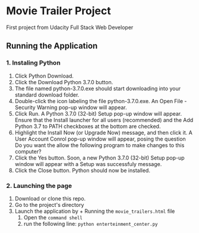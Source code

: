 # Movie Trailer Project
First project from Udacity Full Stack Web Developer

## Running the Application

  ### 1. Instaling Python
  1. Click Python Download.
  2. Click the Download Python 3.7.0 button.
  3. The file named python-3.7.0.exe should start downloading into your standard download folder.
  4. Double-click the icon labeling the file python-3.7.0.exe.
    An Open File - Security Warning pop-up window will appear.
  5. Click Run.
    A Python 3.7.0 (32-bit) Setup pop-up window will appear.
    Ensure that the Install launcher for all users (recommended) and the Add Python 3.7 to PATH checkboxes at the bottom are checked.
  6. Highlight the Install Now (or Upgrade Now) message, and then click it.
    A User Account Conrol pop-up window will appear, posing the question Do you want the allow the following program to make changes to this computer?
  7. Click the Yes button.
    Soon, a new Python 3.7.0 (32-bit) Setup pop-up window will appear with a Setup was successfuly message.
  8. Click the Close button.
    Python should now be installed.

  ### 2. Launching the page
  1. Download or clone this repo.
  2. Go to the project's directory
  3. Launch the application by
    + Running the `movie_trailers.html` file
      1. Open the `command shell`
      2. run the following line: `python enterteinment_center.py`
